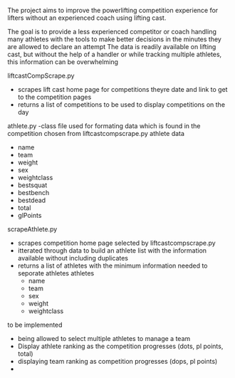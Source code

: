 The project aims to improve the powerlifting competition experience for lifters without an experienced coach using lifting cast.

The goal is to provide a less experienced competitor or coach handling many athletes with the tools to make better decisions in the minutes they are allowed to declare an attempt
The data is readily available on lifting cast, but without the help of a handler or while tracking multiple athletes, this information can be overwhelming 

liftcastCompScrape.py 
- scrapes lift cast home page for competitions theyre date and link to get to the competition pages
- returns a list of competitions to be used to display competitions on the day

athlete.py
-class file used for formating data which is found in the competition chosen from liftcastcompscrape.py
athlete data
- name
- team
- weight
- sex
- weightclass
- bestsquat
- bestbench
- bestdead
- total
- glPoints


scrapeAthlete.py
- scrapes competition home page selected by liftcastcompscrape.py
- itterated through data to build an athlete list with the information available without including duplicates
- returns a list of athletes with the minimum information needed to seporate athletes
  athletes
  - name
  - team
  - sex
  - weight
  - weightclass


 to be implemented
- being allowed to select multiple athletes to manage a team
- Display athlete ranking as the competition progresses (dots, pl points, total)
- displaying team ranking as competition progresses (dops, pl points)
- 
